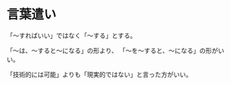 # 言葉遣い

「〜すればいい」ではなく「〜する」とする。

「〜は、〜すると〜になる」の形より、
「〜を〜すると、〜になる」の形がいい。

「技術的には可能」よりも「現実的ではない」と言った方がいい。
